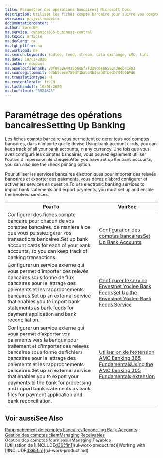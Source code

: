 ```yaml
---
title: Paramétrer des opérations bancaires| Microsoft Docs
description: Utilisez les fiches compte bancaire pour suivre vos comptes bancaires et paramétrer le flux bancaire, telles que Yodlee, pour échanger des données.
services: project-madeira
documentationcenter: ''
author: SorenGP
ms.service: dynamics365-business-central
ms.topic: article
ms.devlang: na
ms.tgt_pltfrm: na
ms.workload: na
ms.search.keywords: Yodlee, feed, stream, data exchange, AMC, link
ms.date: 10/01/2020
ms.author: edupont
ms.openlocfilehash: 80f89a2e4438b6d6f7f329d0ea6563ad8eb41d03
ms.sourcegitcommit: ddbb5cede750df1baba4b3eab8fbed6744b5b9d6
ms.translationtype: HT
ms.contentlocale: fr-CH
ms.lasthandoff: 10/01/2020
ms.locfileid: "3924393"
---
```

# <a name="setting-up-banking"></a><span data-ttu-id="caf2d-103">Paramétrage des opérations bancaires</span><span class="sxs-lookup"><span data-stu-id="caf2d-103">Setting Up Banking</span></span>
<span data-ttu-id="caf2d-104">Les fiches compte bancaire vous permettent de gérer tous vos comptes bancaires, dans n’importe quelle devise.</span><span class="sxs-lookup"><span data-stu-id="caf2d-104">Using bank account cards, you can keep track of all your bank accounts, in any currency.</span></span> <span data-ttu-id="caf2d-105">Une fois que vous avez configuré les comptes bancaires, vous pouvez également utiliser l’option d’impression de chèque.</span><span class="sxs-lookup"><span data-stu-id="caf2d-105">After you have set up the bank accounts, you can also use the check printing option.</span></span>

<span data-ttu-id="caf2d-106">Pour utiliser les services bancaires électroniques pour importer des relevés bancaires et exporter des paiements, vous devez d’abord configurer et activer les services en question.</span><span class="sxs-lookup"><span data-stu-id="caf2d-106">To use electronic banking services to import bank statements and  export payments, you must set up and enable the involved services.</span></span>

| <span data-ttu-id="caf2d-107">Pour</span><span class="sxs-lookup"><span data-stu-id="caf2d-107">To</span></span> | <span data-ttu-id="caf2d-108">Voir</span><span class="sxs-lookup"><span data-stu-id="caf2d-108">See</span></span> |
| --- | --- |
| <span data-ttu-id="caf2d-109">Configurer des fiches compte bancaire pour chacun de vos comptes bancaires, de manière à ce que vous puissiez gérer vos transactions bancaires.</span><span class="sxs-lookup"><span data-stu-id="caf2d-109">Set up bank account cards for each of your bank accounts, so you can keep track of banking transactions.</span></span> |[<span data-ttu-id="caf2d-110">Configuration des comptes bancaires</span><span class="sxs-lookup"><span data-stu-id="caf2d-110">Set Up Bank Accounts</span></span>](bank-how-setup-bank-accounts.md) |
| <span data-ttu-id="caf2d-111">Configurer un service externe qui vous permet d’importer des relevés bancaires sous forme de flux bancaires pour le lettrage des paiements et les rapprochements bancaires.</span><span class="sxs-lookup"><span data-stu-id="caf2d-111">Set up an external service that enables you to import bank statements as bank feeds for payment application and bank reconciliation.</span></span> |[<span data-ttu-id="caf2d-112">Configurer le service Envestnet Yodlee Bank Feeds</span><span class="sxs-lookup"><span data-stu-id="caf2d-112">Set Up the Envestnet Yodlee Bank Feeds Service</span></span>](bank-how-setup-bank-statement-service.md) |
| <span data-ttu-id="caf2d-113">Configurer un service externe qui vous permet d’exporter vos paiements vers la banque pour traitement et d’importer des relevés bancaires sous forme de fichiers bancaires pour le lettrage des paiements et les rapprochements bancaires.</span><span class="sxs-lookup"><span data-stu-id="caf2d-113">Set up an external service that enables you to export your payments to the bank for processing  and import bank statements as bank files for payment application and bank reconciliation.</span></span> |[<span data-ttu-id="caf2d-114">Utilisation de l’extension AMC Banking 365 Fundamentals</span><span class="sxs-lookup"><span data-stu-id="caf2d-114">Using the AMC Banking 365 Fundamentals extension</span></span>](ui-extensions-amc-banking.md) |

## <a name="see-also"></a><span data-ttu-id="caf2d-115">Voir aussi</span><span class="sxs-lookup"><span data-stu-id="caf2d-115">See Also</span></span>
[<span data-ttu-id="caf2d-116">Rapprochement de comptes bancaires</span><span class="sxs-lookup"><span data-stu-id="caf2d-116">Reconciling Bank Accounts</span></span>](bank-manage-bank-accounts.md)  
[<span data-ttu-id="caf2d-117">Gestion des comptes client</span><span class="sxs-lookup"><span data-stu-id="caf2d-117">Managing Receivables</span></span>](receivables-manage-receivables.md)  
[<span data-ttu-id="caf2d-118">Gestion des comptes fournisseur</span><span class="sxs-lookup"><span data-stu-id="caf2d-118">Managing Payables</span></span>](payables-manage-payables.md)  
<span data-ttu-id="caf2d-119">[Utilisation de [!INCLUDE[d365fin](includes/d365fin_md.md)]](ui-work-product.md)</span><span class="sxs-lookup"><span data-stu-id="caf2d-119">[Working with [!INCLUDE[d365fin](includes/d365fin_md.md)]](ui-work-product.md)</span></span>
